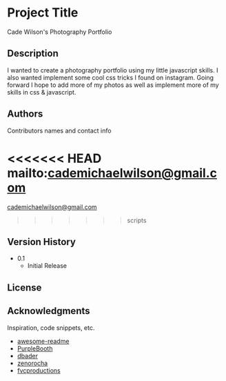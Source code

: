
# Project Title

Cade Wilson's Photography Portfolio

## Description

I wanted to create a photography portfolio using my little javascript skills. I also wanted implement some cool css tricks I found on instagram. Going forward I hope to add more of my photos as well as implement more of my skills in css & javascript.


## Authors

Contributors names and contact info

<<<<<<< HEAD
mailto:cademichaelwilson@gmail.com
=======
cademichaelwilson@gmail.com
>>>>>>> scripts

## Version History

* 0.1
    * Initial Release

## License


## Acknowledgments

Inspiration, code snippets, etc.
* [awesome-readme](https://github.com/matiassingers/awesome-readme)
* [PurpleBooth](https://gist.github.com/PurpleBooth/109311bb0361f32d87a2)
* [dbader](https://github.com/dbader/readme-template)
* [zenorocha](https://gist.github.com/zenorocha/4526327)
* [fvcproductions](https://gist.github.com/fvcproductions/1bfc2d4aecb01a834b46)